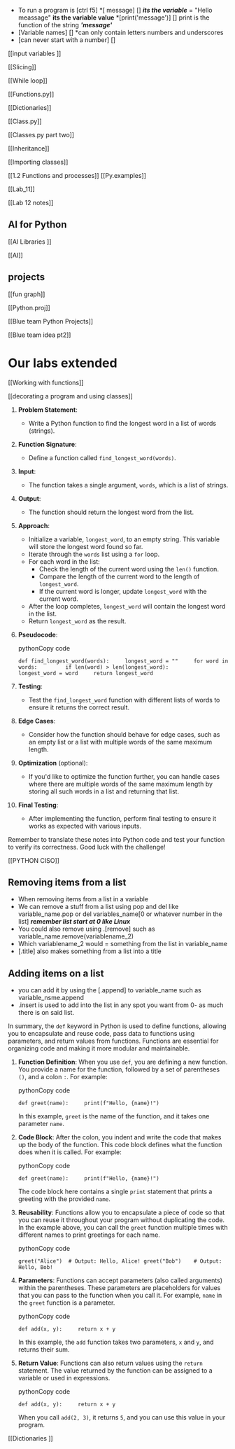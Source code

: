 * To run a program is [ctrl f5]
*[ message] [] ***its the variable*** = "Hello meassage" **its the variable value**
*[print('message')] [] print is the function of the string ***'message'***  
* [Variable names] [] *can only contain letters numbers and underscores 
* [can never start with a number] [] 

[[input variables ]]

[[Slicing]] 

[[While loop]]

[[Functions.py]]

[[Dictionaries]]

[[Class.py]]

[[Classes.py part two]]

[[Inheritance]]

[[Importing classes]]

[[1.2 Functions and processes]] [[Py.examples]] 

[[Lab_11]]

[[Lab 12 notes]]

## AI for Python

[[AI Libraries ]]

[[AI]]

##  projects 
[[fun graph]] 

[[Python.proj]]

[[Blue team Python Projects]] 

[[Blue team idea pt2]] 
# Our labs extended
[[Working with functions]]

[[decorating a program and using classes]]

1. **Problem Statement**:
    
    - Write a Python function to find the longest word in a list of words (strings).
2. **Function Signature**:
    
    - Define a function called `find_longest_word(words)`.
3. **Input**:
    
    - The function takes a single argument, `words`, which is a list of strings.
4. **Output**:
    
    - The function should return the longest word from the list.
5. **Approach**:
    
    - Initialize a variable, `longest_word`, to an empty string. This variable will store the longest word found so far.
    - Iterate through the `words` list using a `for` loop.
    - For each word in the list:
        - Check the length of the current word using the `len()` function.
        - Compare the length of the current word to the length of `longest_word`.
        - If the current word is longer, update `longest_word` with the current word.
    - After the loop completes, `longest_word` will contain the longest word in the list.
    - Return `longest_word` as the result.
6. **Pseudocode**:
    
    pythonCopy code
    
    `def find_longest_word(words):     longest_word = ""     for word in words:         if len(word) > len(longest_word):             longest_word = word     return longest_word`
    
7. **Testing**:
    
    - Test the `find_longest_word` function with different lists of words to ensure it returns the correct result.
8. **Edge Cases**:
    
    - Consider how the function should behave for edge cases, such as an empty list or a list with multiple words of the same maximum length.
9. **Optimization** (optional):
    
    - If you'd like to optimize the function further, you can handle cases where there are multiple words of the same maximum length by storing all such words in a list and returning that list.
10. **Final Testing**:
    
    - After implementing the function, perform final testing to ensure it works as expected with various inputs.

Remember to translate these notes into Python code and test your function to verify its correctness. Good luck with the challenge!

[[PYTHON CISO]]
## Removing items from a list 
- When removing items from a list in a variable 
- We can remove a stuff from a list using pop and del like variable_name.pop or del  variables_name[0 or whatever number in the list] ***remember list start at 0 like Linux***
- You could also remove using .[remove]  such as variable_name.remove(variablename_2)
- Which variablename_2 would = something  from the list in variable_name
- [.title] also makes something from a list into a title

## Adding items on a list
* you can add it by using the [.append] to variable_name such as variable_nsme.append
* .insert is used to add into the list in any spot you want from 0- as much there is on said list. 


In summary, the `def` keyword in Python is used to define functions, allowing you to encapsulate and reuse code, pass data to functions using parameters, and return values from functions. Functions are essential for organizing code and making it more modular and maintainable.

1. **Function Definition**: When you use `def`, you are defining a new function. You provide a name for the function, followed by a set of parentheses `()`, and a colon `:`. For example:
    
    pythonCopy code
    
    `def greet(name):     print(f"Hello, {name}!")`
    
    In this example, `greet` is the name of the function, and it takes one parameter `name`.
    
2. **Code Block**: After the colon, you indent and write the code that makes up the body of the function. This code block defines what the function does when it is called. For example:
    
    pythonCopy code
    
    `def greet(name):     print(f"Hello, {name}!")`
    
    The code block here contains a single `print` statement that prints a greeting with the provided `name`.
    
3. **Reusability**: Functions allow you to encapsulate a piece of code so that you can reuse it throughout your program without duplicating the code. In the example above, you can call the `greet` function multiple times with different names to print greetings for each name.
    
    pythonCopy code
    
    `greet("Alice")  # Output: Hello, Alice! greet("Bob")    # Output: Hello, Bob!`
    
4. **Parameters**: Functions can accept parameters (also called arguments) within the parentheses. These parameters are placeholders for values that you can pass to the function when you call it. For example, `name` in the `greet` function is a parameter.
    
    pythonCopy code
    
    `def add(x, y):     return x + y`
    
    In this example, the `add` function takes two parameters, `x` and `y`, and returns their sum.
    
5. **Return Value**: Functions can also return values using the `return` statement. The value returned by the function can be assigned to a variable or used in expressions.
    
    pythonCopy code
    
    `def add(x, y):     return x + y`
    
    When you call `add(2, 3)`, it returns `5`, and you can use this value in your program.


[[Dictionaries ]]